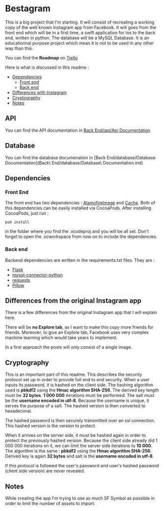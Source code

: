 # Bestagram

This is a big project that I'm starting. It will consist of recreating a working copy of the well known Instagram app from Facebook. It will goes from the front end which will be in a first time, a swift application for Ios to the back end, written in python. The database will be a MySQL Database.
It is an educationnal purpose project which mean it is not to be used in any other way than this.

You can find the **Roadmap** on [Trello](https://trello.com/b/oTma0uAS)

Here is what is discussed in this readme : 
 - [Dependencies](#dependencies)
     - [Front end](#frontend)
     - [Back end](#backend)
 - [Differences with Instagram](#differences)
 - [Cryptography](#cryptography)
 - [Notes](#notes)


## API
You can find the API documentation in [Back End/api/Api Documentation](<Back End/api/Api Documentation.md>)

## Database
You can find the database documenation in [Back End/database/Database Documentation](Back\ End/database/Database\ Documentation.md)

## Dependencies
<a name="dependencies"></a>
### Front End
<a name="frontend"></a>
The front end has two dependencies : [AlamofireImage](https://github.com/Alamofire/AlamofireImage) and [Cache](https://github.com/hyperoslo/Cache). Both of this dependencies can be easily installed via CocoaPods. After installing CocoaPods, just run :

    pod install
   
   in the folder where you find the .xcodeproj and you will be all set. Don't forget to open the .xcworkspace from now on to include the dependencies.

### Back end
<a name="backend"></a>
Backend dependencies are written in the requirements.txt files. They are : 

 - [Flask](https://pypi.org/project/Flask/)
 - [mysql-connector-python](https://pypi.org/project/mysql-connector-python/)
 - [requests](https://pypi.org/project/requests/)
 - [Pillow](https://pypi.org/project/Pillow/)

## Differences from the original Instagram app
<a name="differences"></a>

There is a few differences from the original Instagram app that I will explain here.

There will be **no Explore tab**, as I want to make this copy more friends for friends. Moreover, to give an Explore tab, Facebook uses very complex machine learning which would take years to implement.

In a first approach the posts will only consist of a single image.

## Cryptography
<a name="cryptography"></a>

This is an important part of this readme. This describes the security protocol set up in order to provide full end to end security. 
When a user inputs its password, it is hashed on the client side. The hashing algorithm used is **pbkdf2** using the **Hmac algorithm SHA-256**. The derived key length must be **32 bytes**. **1 000 000** iterations must be performed. The salt must be the **username encoded in utf-8**. Because the username is unique, it serves the purpose of a salt. The hashed version is then converted to hexadecimal.

The hashed password is then securely transmitted over an ssl connection. This hashed version is the version to protect.

When it arrives on the server side, it must be hashed again in order to protect the previously hashed version. Because the client side already did 1 000 000 iterations on it, we can limit the server side iterations to **10 000**. The algorithm is the same : **pbkdf2** using the **Hmac algorithm SHA-256**. Derived key is again **32 bytes** and salt is the **username encoded in utf-8**.

If this protocol is followed the user's password and user's hashed password (client side version) are never revealed.

## Notes
 <a name="notes"></a>

While creating the app I'm trying to use as much SF Symbol as possible in order to limit the number of assets to import.
